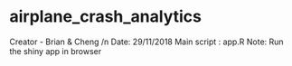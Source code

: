 # airplane_crash_analytics

Creator - Brian & Cheng
/n Date: 29/11/2018
Main script : app.R
Note: Run the shiny app in browser


